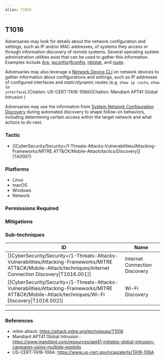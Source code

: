 ```yaml
---
alias: T1016
---
```


## T1016

Adversaries may look for details about the network configuration and settings, such as IP and/or MAC addresses, of systems they access or through information discovery of remote systems. Several operating system administration utilities exist that can be used to gather this information. Examples include [Arp](https://attack.mitre.org/software/S0099), [ipconfig](https://attack.mitre.org/software/S0100)/[ifconfig](https://attack.mitre.org/software/S0101), [nbtstat](https://attack.mitre.org/software/S0102), and [route](https://attack.mitre.org/software/S0103).

Adversaries may also leverage a [Network Device CLI](https://attack.mitre.org/techniques/T1059/008) on network devices to gather information about configurations and settings, such as IP addresses of configured interfaces and static/dynamic routes (e.g. <code>show ip route</code>, <code>show ip interface</code>).(Citation: US-CERT-TA18-106A)(Citation: Mandiant APT41 Global Intrusion )

Adversaries may use the information from [System Network Configuration Discovery](https://attack.mitre.org/techniques/T1016) during automated discovery to shape follow-on behaviors, including determining certain access within the target network and what actions to do next. 


### Tactic
- [[CyberSecurity/Security+/1-Threats-Attacks-Vulnerabilities/Attacking-Frameworks/MITRE ATT&CK/Mobile-Attack/tactics/Discovery]] (TA0007)

### Platforms
- Linux
- macOS
- Windows
- Network

### Permissions Required

### Mitigations

### Sub-techniques

| ID | Name |
| --- | --- |
| [[CyberSecurity/Security+/1-Threats-Attacks-Vulnerabilities/Attacking-Frameworks/MITRE ATT&CK/Mobile-Attack/techniques/Internet Connection Discovery\|T1016.001]] | Internet Connection Discovery |
| [[CyberSecurity/Security+/1-Threats-Attacks-Vulnerabilities/Attacking-Frameworks/MITRE ATT&CK/Mobile-Attack/techniques/Wi-Fi Discovery\|T1016.002]] | Wi-Fi Discovery |


---
### References

- mitre-attack: https://attack.mitre.org/techniques/T1016
- Mandiant APT41 Global Intrusion : https://www.mandiant.com/resources/apt41-initiates-global-intrusion-campaign-using-multiple-exploits
- US-CERT-TA18-106A: https://www.us-cert.gov/ncas/alerts/TA18-106A

